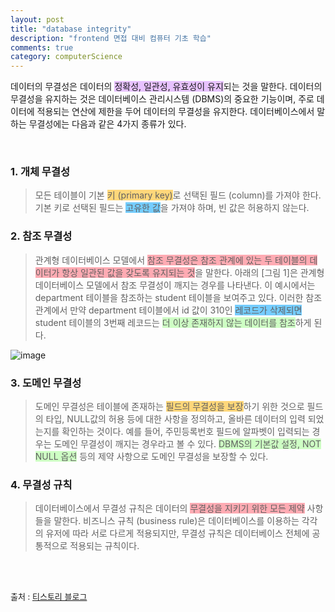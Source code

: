 ```yaml
---
layout: post
title: "database integrity"
description: "frontend 면접 대비 컴퓨터 기초 학습"
comments: true
category: computerScience
---
```


데이터의 무결성은 데이터의 <span style="background-color:rgb(231, 194, 255);">정확성, 일관성, 유효성이 유지</span>되는 것을 말한다. 데이터의 무결성을 유지하는 것은 데이터베이스 관리시스템 (DBMS)의 중요한 기능이며, 주로 데이터에 적용되는 <span style="background-color:rgb();">연산에 제한을 두어 데이터의 무결성을 유지한다. 데이터베이스에서 말하는 무결성에는 다음과 같은 4가지 종류가 있다.

<br/>

### 1. 개체 무결성

> 모든 테이블이 기본 <span style="background-color:rgb(255, 215, 122);">키 (primary key)</span>로 선택된 필드 (column)를 가져야 한다. 기본 키로 선택된 필드는 <span style="background-color:rgb(117, 205, 255);">고유한 값</span>을 가져야 하며, 빈 값은 허용하지 않는다.

### 2. 참조 무결성

> 관계형 데이터베이스 모델에서 <span style="background-color:rgb(255, 171, 179);">참조 무결성은 참조 관계에 있는 두 테이블의 데이터가 항상 일관된 값을 갖도록 유지되는 것</span>을 말한다. 아래의 [그림 1]은 관계형 데이터베이스 모델에서 참조 무결성이 깨지는 경우를 나타낸다. 이 예시에서는 department 테이블을 참조하는 student 테이블을 보여주고 있다. 이러한 참조 관계에서 만약 department 테이블에서 id 값이 310인 <span style="background-color:rgb(117, 205, 255);">레코드가 삭제되면</span> student 테이블의 3번째 레코드는 <span style="background-color:rgb(206, 255, 196);">더 이상 존재하지 않는 데이터를 참조</span>하게 된다.

![image](https://user-images.githubusercontent.com/77267603/107911624-4b143c80-6fa0-11eb-89f6-f4adc12d9e02.png)

### 3. 도메인 무결성

> 도메인 무결성은 테이블에 존재하는 <span style="background-color:rgb(255, 215, 122);">필드의 무결성을 보장</span>하기 위한 것으로 필드의 타입, NULL값의 허용 등에 대한 사항을 정의하고, 올바른 데이터의 입력 되었는지를 확인하는 것이다. 예를 들어, 주민등록번호 필드에 알파벳이 입력되는 경우는 도메인 무결성이 깨지는 경우라고 볼 수 있다. <span style="background-color:rgb(206, 255, 196);">DBMS의 기본값 설정, NOT NULL 옵션</span> 등의 제약 사항으로 도메인 무결성을 보장할 수 있다.

### 4. 무결성 규칙

> 데이터베이스에서 무결성 규칙은 데이터의 <span style="background-color:rgb(255, 171, 179);">무결성을 지키기 위한 모든 제약</span> 사항들을 말한다. 비즈니스 규칙 (business rule)은 데이터베이스를 이용하는 각각의 유저에 따라 서로 다르게 적용되지만, 무결성 규칙은 데이터베이스 전체에 공통적으로 적용되는 규칙이다.

<br/>
<br/>

<span style="font-size:13px;">출처 : [티스토리 블로그](https://untitledtblog.tistory.com/123)</span>
